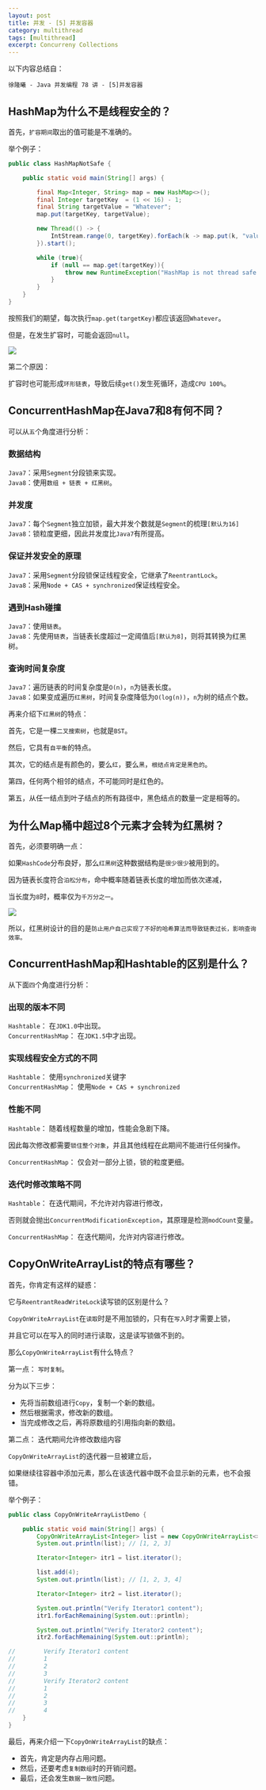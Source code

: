 ```yaml
---
layout: post
title: 并发 - [5] 并发容器
category: multithread
tags: [multithread]
excerpt: Concurreny Collections
---
```


以下内容总结自：   
  
`徐隆曦 - Java 并发编程 78 讲 - [5]并发容器`  

## HashMap为什么不是线程安全的？  

首先，`扩容期间`取出的值可能是不准确的。  

举个例子：  

``` java
public class HashMapNotSafe {

    public static void main(String[] args) {

        final Map<Integer, String> map = new HashMap<>();
        final Integer targetKey  = (1 << 16) - 1;
        final String targetValue = "Whatever";
        map.put(targetKey, targetValue);

        new Thread(() -> {
            IntStream.range(0, targetKey).forEach(k -> map.put(k, "value"));
        }).start();

        while (true){
            if (null == map.get(targetKey)){
                throw new RuntimeException("HashMap is not thread safe.");
            }
        }
    }
}
```

按照我们的期望，每次执行`map.get(targetKey)`都应该返回`Whatever`。  

但是，在发生扩容时，可能会返回`null`。  

![](https://yyc-images.oss-cn-beijing.aliyuncs.com/HashMap_is_not_safe.png)  

第二个原因：  

扩容时也可能形成`环形链表`，导致后续`get()`发生死循环，造成`CPU 100%`。  


## ConcurrentHashMap在Java7和8有何不同？  

可以从`五`个角度进行分析：  

### 数据结构  

`Java7`：采用`Segment`分段锁来实现。   
`Java8`：使用`数组 + 链表 + 红黑树`。 

### 并发度  

`Java7`：每个`Segment`独立加锁，最大并发个数就是`Segment`的梳理`[默认为16]`  
`Java8`：锁粒度更细，因此并发度比`Java7`有所提高。  

### 保证并发安全的原理  

`Java7`：采用`Segment`分段锁保证线程安全，它继承了`ReentrantLock`。  
`Java8`：采用`Node + CAS + synchronized`保证线程安全。  

### 遇到Hash碰撞  

`Java7`：使用`链表`。  
`Java8`：先使用`链表`，当链表长度超过一定阈值后`[默认为8]`，则将其转换为红黑树。  

### 查询时间复杂度  

`Java7`：遍历链表的时间复杂度是`O(n)`，`n`为链表长度。  
`Java8`：如果变成遍历`红黑树`，时间复杂度降低为`O(log(n))`，`n`为树的结点个数。

再来介绍下`红黑树`的特点：  

首先，它是一棵`二叉搜索树`，也就是`BST`。  

然后，它具有`自平衡`的特点。  

其次，它的结点是有颜色的，要么`红`，要么`黑`，`根结点肯定是黑色的`。  

第四，任何两个相邻的结点，不可能同时是红色的。  

第五，从任一结点到叶子结点的所有路径中，黑色结点的数量一定是相等的。  



## 为什么Map桶中超过8个元素才会转为红黑树？  

首先，必须要明确一点：  

如果`HashCode`分布良好，那么`红黑树`这种数据结构是`很少很少`被用到的。  

因为链表长度符合`泊松分布`，命中概率随着链表长度的增加而依次递减，  

当长度为`8`时，概率仅为`千万分之一`。   

![](https://yyc-images.oss-cn-beijing.aliyuncs.com/poisson_distribution.png)  


所以，红黑树设计的目的是`防止用户自己实现了不好的哈希算法而导致链表过长，影响查询效率。`  


## ConcurrentHashMap和Hashtable的区别是什么？  

从下面`四`个角度进行分析：  

### 出现的版本不同  

`Hashtable`： 在`JDK1.0`中出现。  
`ConcurrentHashMap`： 在`JDK1.5`中才出现。  

### 实现线程安全方式的不同  

`Hashtable`： 使用`synchronized`关键字   
`ConcurrentHashMap`： 使用`Node + CAS + synchronized`  

### 性能不同  

`Hashtable`： 随着线程数量的增加，性能会急剧下降。  

因此每次修改都需要`锁住整个对象`，并且其他线程在此期间不能进行任何操作。  

`ConcurrentHashMap`： 仅会对一部分上锁，锁的粒度更细。  


### 迭代时修改策略不同  

`Hashtable`： 在迭代期间，不允许对内容进行修改，  

否则就会抛出`ConcurrentModificationException`，其原理是检测`modCount`变量。  


`ConcurrentHashMap`： 在迭代期间，允许对内容进行修改。  



## CopyOnWriteArrayList的特点有哪些？  

首先，你肯定有这样的疑惑：  

它与`ReentrantReadWriteLock`读写锁的区别是什么？  

`CopyOnWriteArrayList`在`读取`时是不用加锁的，只有在`写入`时才需要上锁，  

并且它可以在写入的同时进行读取，这是读写锁做不到的。  

那么`CopyOnWriteArrayList`有什么特点？  

第一点： `写时复制`。  

分为以下三步：  

- 先将当前数组进行`Copy`，复制一个新的数组。  
- 然后根据需求，修改新的数组。  
- 当完成修改之后，再将原数组的引用指向新的数组。  

第二点： 迭代期间允许修改数组内容   

``CopyOnWriteArrayList``的迭代器一旦被建立后，  

如果继续往容器中添加元素，那么在该迭代器中既不会显示新的元素，也不会报错。  

举个例子：  

``` java
public class CopyOnWriteArrayListDemo {

    public static void main(String[] args) {
        CopyOnWriteArrayList<Integer> list = new CopyOnWriteArrayList<>(new Integer[]{1, 2, 3});
        System.out.println(list); // [1, 2, 3]

        Iterator<Integer> itr1 = list.iterator();

        list.add(4);
        System.out.println(list); // [1, 2, 3, 4]

        Iterator<Integer> itr2 = list.iterator();

        System.out.println("Verify Iterator1 content");
        itr1.forEachRemaining(System.out::println);

        System.out.println("Verify Iterator2 content");
        itr2.forEachRemaining(System.out::println);

//        Verify Iterator1 content
//        1
//        2
//        3
//        Verify Iterator2 content
//        1
//        2
//        3
//        4
    }
}
```

最后，再来介绍一下`CopyOnWriteArrayList`的缺点：  

- 首先，肯定是内存占用问题。    
- 然后，还要考虑`复制数组`时的开销问题。  
- 最后，还会发生`数据一致性`问题。  


